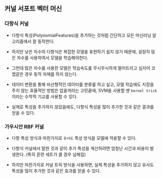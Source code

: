 ## 커널 서포트 벡터 머신

### 다항식 커널

- 다항식 특성(PolynomialFeatures)을 추가하는 것처럼 간단하고 모든 머신러닝 알고리즘에서 잘 동작한다.

- 하지만 낮은 차수의 다항식은 복잡한 모델을 표현하기 쉽지 않기 때문에, 굉장히 많은 차수를 사용하여서 모델을 학습해야한다.

- 그런데 많은 차수를 사용한 모델은 학습속도를 무시무시하게 떨어트리고 심지어 코랩같은 경우 동작 자체를 하지 않는다.

- 데이터 변환을 통해 비선형적인 데이터를 분류를 하고 싶고, 모델 학습에도 지장을 주지 않는 효율적인 방법은 없을까라는 고민끝에, SVM을 사용할 땐 `kernel trick`이라는 수학적 기교를 사용할 수 있다.

- 실제로 특성을 추가하지 않았음에도, 다항식 특성을 많이 추가한 것과 같은 결과를 얻을 수 있다.

### 가우시안 RBF 커널

- 다항 특성 방식과 마찬가지로 `유사도` 특성 방식을 모델에 적용할 수 있다.

- 다항식 커널에서 말한 것과 같이 추가 특성을 계산하려면 엄청난 시간과 비용이 발생한다. (특히 훈련 세트가 클 경우 심해짐)

- 하지만 마찬가지로 커널 트릭 방식을 사용하면, 실제 특성을 추가하지 않고 유사도 특성을 많이 추가한 것과 같은 효과를 얻을 수 있다.
